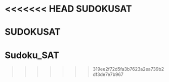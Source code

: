 <<<<<<< HEAD
SUDOKUSAT
=========

SUDOKUSAT
=======
Sudoku_SAT
==========
>>>>>>> 319ee2f72d5fa3b7623a2ea739b2df3de7e7b967
